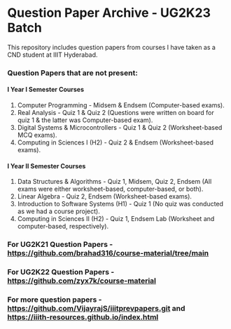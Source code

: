 # Question Paper Archive - UG2K23 Batch

This repository includes question papers from courses I have taken as a CND student at IIIT Hyderabad.

### Question Papers that are not present:

#### I Year I Semester Courses
1. Computer Programming - Midsem & Endsem (Computer-based exams).
2. Real Analysis - Quiz 1 & Quiz 2 (Questions were written on board for quiz 1 & the latter was Computer-based exam).
3. Digital Systems & Microcontrollers - Quiz 1 & Quiz 2 (Worksheet-based MCQ exams).
4. Computing in Sciences I (H2) - Quiz 2 & Endsem (Worksheet-based exams).

#### I Year II Semester Courses
1. Data Structures & Algorithms - Quiz 1, Midsem, Quiz 2, Endsem (All exams were either worksheet-based, computer-based, or both).
2. Linear Algebra - Quiz 2, Endsem (Worksheet-based exams).
3. Introduction to Software Systems (H1) - Quiz 1 (No quiz was conducted as we had a course project).
4. Computing in Sciences II (H2) - Quiz 1, Endsem Lab (Worksheet and computer-based, respectively).

### For UG2K21 Question Papers - https://github.com/brahad316/course-material/tree/main
### For UG2K22 Question Papers - https://github.com/zyx7k/course-material
### For more question papers - https://github.com/VijayrajS/iiitprevpapers.git and https://iiith-resources.github.io/index.html
